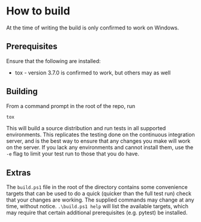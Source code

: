 # How to build

At the time of writing the build is only confirmed to work on Windows.

## Prerequisites

Ensure that the following are installed:

* tox - version 3.7.0 is confirmed to work, but others may as well

## Building

From a command prompt in the root of the repo, run

```powershell
tox
```

This will build a source distribution and run tests in all supported environments. This replicates the
testing done on the continuous integration server, and is the best way to ensure that any changes you make
will work on the server. If you lack any environments and cannot install them, use the `-e` flag to limit
your test run to those that you do have.

## Extras

The `build.ps1` file in the root of the directory contains some convenience targets that can be used to
do a quick (quicker than the full test run) check that your changes are working. The supplied commands may
change at any time, without notice. `.\build.ps1 help` will list the available targets, which may require
that certain additional prerequisites (e.g. pytest) be installed.